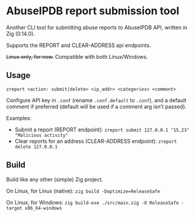 # AbuseIPDB report submission tool

Another CLI tool for submitting abuse reports to AbuseIPDB API, written in Zig (0.14.0).

Supports the REPORT and CLEAR-ADDRESS api endpoints.

~~Linux only, for now.~~ Compatible with both Linux/Windows.

## Usage

`zreport <action: submit|delete> <ip_addr> <categories> <comment>`

Configure API key in `.conf` (rename `.conf.default` to `.conf`), and a default comment if preferred (default will be used if a comment arg isn't passed).

Examples:
- Submit a report (REPORT endpoint): `zreport submit 127.0.0.1 "15,23"  "Malicious activity"`
- Clear reports for an address (CLEAR-ADDRESS endpoint): `zreport delete 127.0.0.1`

## Build

Build like any other (simple) Zig project.

On Linux, for Linux (native): `zig build -Doptimize=ReleaseSafe`

On Linux, for Windows: `zig build-exe ./src/main.zig -O ReleaseSafe -target x86_64-windows`
